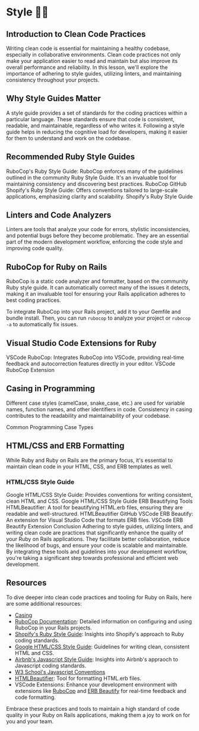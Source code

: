 # Style 🕺💃

## Introduction to Clean Code Practices
Writing clean code is essential for maintaining a healthy codebase, especially in collaborative environments. Clean code practices not only make your application easier to read and maintain but also improve its overall performance and reliability. In this lesson, we'll explore the importance of adhering to style guides, utilizing linters, and maintaining consistency throughout your projects.

## Why Style Guides Matter
A style guide provides a set of standards for the coding practices within a particular language. These standards ensure that code is consistent, readable, and maintainable, regardless of who writes it. Following a style guide helps in reducing the cognitive load for developers, making it easier for them to understand and work on the codebase.

## Recommended Ruby Style Guides
RuboCop's Ruby Style Guide: RuboCop enforces many of the guidelines outlined in the community Ruby Style Guide. It's an invaluable tool for maintaining consistency and discovering best practices.
RuboCop GitHub
Shopify's Ruby Style Guide: Offers conventions tailored to large-scale applications, emphasizing clarity and scalability.
Shopify's Ruby Style Guide

## Linters and Code Analyzers
Linters are tools that analyze your code for errors, stylistic inconsistencies, and potential bugs before they become problematic. They are an essential part of the modern development workflow, enforcing the code style and improving code quality.

## RuboCop for Ruby on Rails
RuboCop is a static code analyzer and formatter, based on the community Ruby style guide. It can automatically correct many of the issues it detects, making it an invaluable tool for ensuring your Rails application adheres to best coding practices.

To integrate RuboCop into your Rails project, add it to your Gemfile and bundle install. Then, you can run `rubocop` to analyze your project or `rubocop -a` to automatically fix issues.

## Visual Studio Code Extensions for Ruby
VSCode RuboCop: Integrates RuboCop into VSCode, providing real-time feedback and autocorrection features directly in your editor.
VSCode RuboCop Extension

## Casing in Programming
Different case styles (camelCase, snake_case, etc.) are used for variable names, function names, and other identifiers in code. Consistency in casing contributes to the readability and maintainability of your codebase.

Common Programming Case Types

## HTML/CSS and ERB Formatting
While Ruby and Ruby on Rails are the primary focus, it's essential to maintain clean code in your HTML, CSS, and ERB templates as well.

### HTML/CSS Style Guide
Google HTML/CSS Style Guide: Provides conventions for writing consistent, clean HTML and CSS.
Google HTML/CSS Style Guide
ERB Beautifying Tools
HTMLBeautifier: A tool for beautifying HTML.erb files, ensuring they are readable and well-structured.
HTMLBeautifier GitHub
VSCode ERB Beautify: An extension for Visual Studio Code that formats ERB files.
VSCode ERB Beautify Extension
Conclusion
Adhering to style guides, utilizing linters, and writing clean code are practices that significantly enhance the quality of your Ruby on Rails applications. They facilitate better collaboration, reduce the likelihood of bugs, and ensure your code is scalable and maintainable. By integrating these tools and guidelines into your development workflow, you're taking a significant step towards professional and efficient web development.

## Resources
To dive deeper into clean code practices and tooling for Ruby on Rails, here are some additional resources:

- [Casing](https://www.curiouslychase.com/posts/most-common-programming-case-types/)
- [RuboCop Documentation](https://github.com/rubocop/rubocop): Detailed information on configuring and using RuboCop in your Rails projects.
- [Shopify's Ruby Style Guide](https://ruby-style-guide.shopify.dev/): Insights into Shopify's approach to Ruby coding standards.
- [Google HTML/CSS Style Guide](https://google.github.io/styleguide/htmlcssguide.html): Guidelines for writing clean, consistent HTML and CSS.
- [Airbnb's Javascript Style Guide](https://github.com/airbnb/javascript): Insights into Airbnb's appraoch to Javascript coding standards.
- [W3 School's Javascript Conventions](https://www.w3schools.com/js/js_conventions.asp)
- [HTMLBeautifier](https://github.com/threedaymonk/htmlbeautifier/): Tool for formatting HTML.erb files.
- VSCode Extensions: Enhance your development environment with extensions like [RuboCop](https://marketplace.visualstudio.com/items?itemName=rubocop.vscode-rubocop) and [ERB Beautify](https://marketplace.visualstudio.com/items?itemName=aliariff.vscode-erb-beautify) for real-time feedback and code formatting.

Embrace these practices and tools to maintain a high standard of code quality in your Ruby on Rails applications, making them a joy to work on for you and your team.
